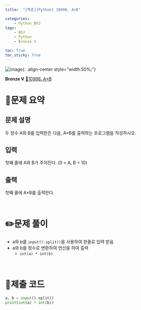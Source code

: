 ```yaml
---
title:  "[백준][Python] 10998. A×B" 

categories: 
    - Python_BOJ
tags: 
    - BOJ
    - Python
    - Bronze Ⅴ

toc: True
toc_sticky: True
---
```

![image](https://github.com/user-attachments/assets/32319fe8-99e9-4031-b5d1-9f1909b510dc){: .align-center style="width:50%;"}

**Bronze Ⅴ** 
[🔗10998. A×B]('https://www.acmicpc.net/problem/10998')

# 📝문제 요약
## 문제 설명
두 정수 A와 B를 입력받은 다음, A×B를 출력하는 프로그램을 작성하시오.

## 입력
첫째 줄에 A와 B가 주어진다. (0 < A, B < 10)

## 출력
첫째 줄에 A×B를 출력한다.


<br>

# ✏️문제 풀이
- a와 b를 `input().split()`을 사용하여 한줄로 입력 받음
- a와 b를 정수로 변환하여 연산을 하여 출력
  - `int(a) * int(b)`

<br>

# 💯제출 코드
```python
a, b = input().split()
print(int(a) * int(b))
```